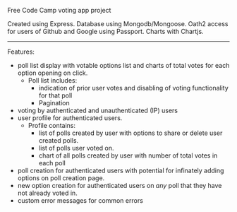 Free Code Camp voting app project

Created using Express.  Database using Mongodb/Mongoose.  Oath2 access for users of Github and Google using Passport. Charts with Chartjs.


---------------------

Features:

* poll list display with votable options list and charts of total votes for each option opening on click.
    * Poll list includes:
      - indication of prior user votes and disabling of voting functionality       for that poll
      - Pagination
* voting by authenticated and unauthenticated (IP) users
* user profile for authenticated users.  
    * Profile contains: 
      -  list of polls created by user with options to share or delete user created polls.
      -  list of polls user voted on.
      -  chart of all polls created by user with number of total votes in each poll
* poll creation for authenticated users with potential for infinately adding options on poll creation page.
* new option creation for authenticated users on *any* poll that they have not already voted in.
* custom error messages for common errors



